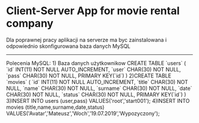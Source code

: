 <h1>Client-Server App for movie rental company</h1>
<P>Dla poprawnej pracy aplikacji na serverze ma byc zainstalowana i odpowiednio skonfigurowana baza danych MySQL </P>
<hr>
<p>Polecenia MySQL:
1) Baza danych użytkownikow	
CREATE TABLE
    `users` (
        `id` INT(11) NOT NULL AUTO_INCREMENT,
        `user` CHAR(30) NOT NULL,
        `pass` CHAR(30) NOT NULL,
        PRIMARY KEY(`id`)
    )
2)CREATE TABLE
    `movies` (
        `id` INT(11) NOT NULL AUTO_INCREMENT,
        `title` CHAR(30) NOT NULL,
        `name` CHAR(30) NOT NULL,
        `surname` CHAR(30) NOT NULL,
        `date` CHAR(30) NOT NULL,
        `status` CHAR(30) NOT NULL,
        PRIMARY KEY(`id`)
    )
3)INSERT INTO users (user,pass) VALUES('root','start001');
4)INSERT INTO movies (title,name,surname,date,status) VALUES('Avatar','Mateusz','Woch','19.07.2019','Wypozyczony');</p>

